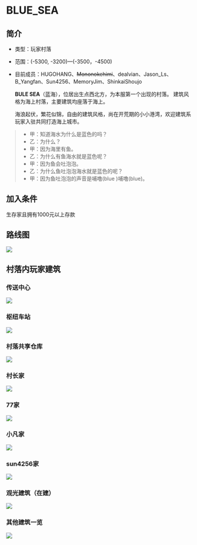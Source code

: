 # BLUE\_SEA

## 简介

* 类型：玩家村落
* 范围：\(-5300, -3200\)—\(-3500，-4500\)
* 目前成员：HUGOHANG、~~Mononokehimi~~、dealvian、Jason\_Ls、B\_Yangfan、Sun4256、MemoryJim、ShinkaiShoujo

  **BULE SEA**（蓝海），位居出生点西北方，为本服第一个出现的村落。 建筑风格为海上村落，主要建筑均座落于海上。

  海浪起伏，繁花似锦，自由的建筑风格，尚在开荒期的小小港湾，欢迎建筑系玩家入驻共同打造海上城市。

> * 甲：知道海水为什么是蓝色的吗？
> * 乙：为什么？
> * 甲：因为海里有鱼。
> * 乙：为什么有鱼海水就是蓝色呢？
> * 甲：因为鱼会吐泡泡。
> * 乙：为什么鱼吐泡泡海水就是蓝色的呢？
> * 甲：因为鱼吐泡泡的声音是哺噜\(blue \)哺噜\(blue\)。

## 加入条件

生存家且拥有1000元以上存款

## 路线图

![](../../.gitbook/assets/e8-93-9d-e6-b5-b7-e7-ba-bf-e8-b7-af-e5-9b-be.png)

## 村落内玩家建筑

### 传送中心

![](../../.gitbook/assets/e4-bc-a0-e9-80-81-e4-b8-ad-e5-bf-83.png)

### 枢纽车站

![](../../.gitbook/assets/e6-9e-a2-e7-ba-bd-e8-bd-a6-e7-ab-99.png)

### 村落共享仓库

![](../../.gitbook/assets/e4-bb-93-e5-ba-93.png)

### 村长家

![](../../.gitbook/assets/hugohang.png)

### 77家

![](../../.gitbook/assets/77-e5-ae-b6.png)

### 小凡家

![](../../.gitbook/assets/xiaofan-e5-ae-b6.png)

### sun4256家

![](../../.gitbook/assets/sun4256.png)

### 观光建筑（在建）

![](../../.gitbook/assets/e8-a7-82-e5-85-89-e5-bb-ba-e7-ad-91_-e5-9c-a8-e5-bb-ba_.png)

### 其他建筑一览

![](../../.gitbook/assets/hugohang-e7-9a-84-e5-88-ab-e5-a2-85%20%281%29.png)

